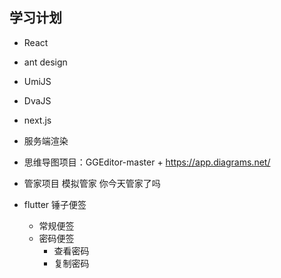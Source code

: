 ## 学习计划
+ React
+ ant design
+ UmiJS
+ DvaJS
+ next.js
+ 服务端渲染
+ 思维导图项目：GGEditor-master + https://app.diagrams.net/

+ 管家项目   模拟管家   你今天管家了吗

+ flutter 锤子便签
  + 常规便签
  + 密码便签
    + 查看密码
    + 复制密码
    
